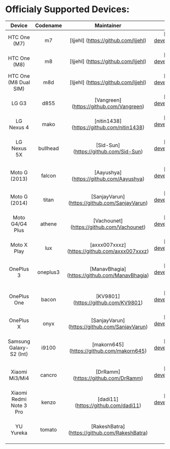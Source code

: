 Officialy Supported Devices:
==========
| Device                  | Codename | Maintainer                                     | XDA Thread                                                        | Download
| :---------------------: | :------: | :--------------------------------------------: | :---------------------------------------------------------------: | :---------------------------------------------------------------------------------------------------------------------------------------------------------------------------: |
| HTC One (M7)            | m7       | [ljjehl] (https://github.com/ljjehl)           | [XDA] (https://forum.xda-developers.com/showthread.php?t=2986038) | [Official] (https://mirrors.c0urier.net/android/teamhorizon/N/Official/m7/) / [experimental] (https://mirrors.c0urier.net/android/teamhorizon/N/experimental/m7/)             |
| HTC One (M8)            | m8       | [ljjehl] (https://github.com/ljjehl)           | [XDA] (https://forum.xda-developers.com/showthread.php?t=3520382) | [Official] (https://mirrors.c0urier.net/android/teamhorizon/N/Official/m8/) / [experimental] (https://mirrors.c0urier.net/android/teamhorizon/N/experimental/m8/)             |
| HTC One (M8 Dual SIM)   | m8d      | [ljjehl] (https://github.com/ljjehl)           | [XDA] (https://forum.xda-developers.com/showthread.php?t=3520382) | [Official] (https://mirrors.c0urier.net/android/teamhorizon/N/Official/m8d/) / [experimental] (https://mirrors.c0urier.net/android/teamhorizon/N/experimental/m8d/)           |
| LG G3                   | d855     | [Vangreen] (https://github.com/Vangreen)       | [XDA] (https://forum.xda-developers.com/showthread.php?t=3493380) | [Official] (https://mirrors.c0urier.net/android/teamhorizon/N/Official/d855/) / [experimental] (https://mirrors.c0urier.net/android/teamhorizon/N/experimental/d855/)         |
| LG Nexus 4              | mako     | [nitin1438] (https://github.com/nitin1438)     | [XDA] (https://forum.xda-developers.com/showthread.php?t=3499985) | [Official] (https://mirrors.c0urier.net/android/teamhorizon/N/Official/mako/) / [experimental] (https://mirrors.c0urier.net/android/teamhorizon/N/experimental/mako/)         |
| LG Nexus 5X             | bullhead | [Sid-Sun] (https://github.com/Sid-Sun)         | [XDA] (https://forum.xda-developers.com/showthread.php?t=3510911) | [Official] (https://mirrors.c0urier.net/android/teamhorizon/N/Official/bullhead/) / [experimental] (https://mirrors.c0urier.net/android/teamhorizon/N/experimental/bullhead/) |
| Moto G (2013)           | falcon   | [Aayushya] (https://github.com/Aayushya)       | [XDA] (https://forum.xda-developers.com/showthread.php?t=3534259) | [Official] (https://mirrors.c0urier.net/android/teamhorizon/N/Official/falcon/) / [experimental] (https://mirrors.c0urier.net/android/teamhorizon/N/experimental/falcon/)     |
| Moto G (2014)           | titan    | [SanjayVarun] (https://github.com/SanjayVarun) | [XDA] (https://forum.xda-developers.com/showthread.php?t=3506466) | [Official] (https://mirrors.c0urier.net/android/teamhorizon/N/Official/titan/) / [experimental] (https://mirrors.c0urier.net/android/teamhorizon/N/experimental/titan/)       |
| Moto G4/G4 Plus         | athene   | [Vachounet] (https://github.com/Vachounet)     | [XDA] (https://forum.xda-developers.com/showthread.php?t=3508808) | [Official] (https://mirrors.c0urier.net/android/teamhorizon/N/Official/athene/) / [experimental] (https://mirrors.c0urier.net/android/teamhorizon/N/experimental/athene/)     |
| Moto X Play         | lux   | [axxx007xxxz] (https://github.com/axxx007xxxz)     | [XDA] (https://forum.xda-developers.com/showthread.php?t=3521009) | [Official] (https://mirrors.c0urier.net/android/teamhorizon/N/Official/lux/) / [experimental] (https://mirrors.c0urier.net/android/teamhorizon/N/experimental/lux/)     |
| OnePlus 3               | oneplus3 | [ManavBhagia] (https://github.com/ManavBhagia) | [XDA] (https://forum.xda-developers.com/showthread.php?t=3519047) | [Official] (https://mirrors.c0urier.net/android/teamhorizon/N/Official/oneplus3/) / [experimental] (https://mirrors.c0urier.net/android/teamhorizon/N/experimental/oneplus3/) |
| OnePlus One             | bacon    | [KV9801] (https://github.com/KV9801)           | [XDA] (https://forum.xda-developers.com/showthread.php?t=3516696) | [Official] (https://mirrors.c0urier.net/android/teamhorizon/N/Official/bacon/) / [experimental] (https://mirrors.c0urier.net/android/teamhorizon/N/experimental/bacon/)       |
| OnePlus X               | onyx     | [SanjayVarun] (https://github.com/SanjayVarun) | [XDA] (https://forum.xda-developers.com/showthread.php?t=3496875) | [Official] (https://mirrors.c0urier.net/android/teamhorizon/N/Official/onyx/) / [experimental] (https://mirrors.c0urier.net/android/teamhorizon/N/experimental/onyx/)         |
| Samsung Galaxy-S2 (Int) | i9100    | [makorn645] (https://github.com/makorn645)     | [XDA] (https://forum.xda-developers.com/showthread.php?t=3538333) | [Official] (https://mirrors.c0urier.net/android/teamhorizon/N/Official/i9100/) / [experimental] (https://mirrors.c0urier.net/android/teamhorizon/N/experimental/i9100/)       |
| Xiaomi Mi3/Mi4          | cancro   | [DrRamm] (https://github.com/DrRamm)           | [XDA] (https://forum.xda-developers.com/showthread.php?t=3489315) | [Official] (https://mirrors.c0urier.net/android/teamhorizon/N/Official/cancro/) / [experimental] (https://mirrors.c0urier.net/android/teamhorizon/N/experimental/cancro/)     |
| Xiaomi Redmi Note 3 Pro | kenzo    | [dadi11] (https://github.com/dadi11)           | [XDA] (https://forum.xda-developers.com/showthread.php?t=3492504) | [Official] (https://mirrors.c0urier.net/android/teamhorizon/N/Official/kenzo/) / [experimental] (https://mirrors.c0urier.net/android/teamhorizon/N/experimental/kenzo/)       |
| YU Yureka               | tomato   | [RakeshBatra] (https://github.com/RakeshBatra) |                                                                   | [Official] (https://mirrors.c0urier.net/android/teamhorizon/N/Official/tomato/) / [experimental] (https://mirrors.c0urier.net/android/teamhorizon/N/experimental/tomato/)     |